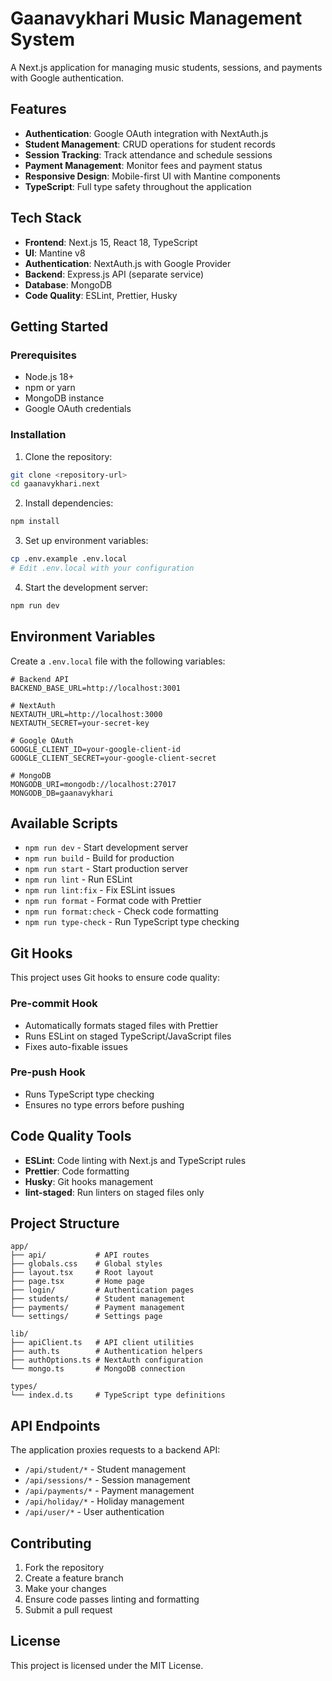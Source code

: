 # Gaanavykhari Music Management System

A Next.js application for managing music students, sessions, and payments with Google authentication.

## Features

- **Authentication**: Google OAuth integration with NextAuth.js
- **Student Management**: CRUD operations for student records
- **Session Tracking**: Track attendance and schedule sessions
- **Payment Management**: Monitor fees and payment status
- **Responsive Design**: Mobile-first UI with Mantine components
- **TypeScript**: Full type safety throughout the application

## Tech Stack

- **Frontend**: Next.js 15, React 18, TypeScript
- **UI**: Mantine v8
- **Authentication**: NextAuth.js with Google Provider
- **Backend**: Express.js API (separate service)
- **Database**: MongoDB
- **Code Quality**: ESLint, Prettier, Husky

## Getting Started

### Prerequisites

- Node.js 18+
- npm or yarn
- MongoDB instance
- Google OAuth credentials

### Installation

1. Clone the repository:

```bash
git clone <repository-url>
cd gaanavykhari.next
```

2. Install dependencies:

```bash
npm install
```

3. Set up environment variables:

```bash
cp .env.example .env.local
# Edit .env.local with your configuration
```

4. Start the development server:

```bash
npm run dev
```

## Environment Variables

Create a `.env.local` file with the following variables:

```env
# Backend API
BACKEND_BASE_URL=http://localhost:3001

# NextAuth
NEXTAUTH_URL=http://localhost:3000
NEXTAUTH_SECRET=your-secret-key

# Google OAuth
GOOGLE_CLIENT_ID=your-google-client-id
GOOGLE_CLIENT_SECRET=your-google-client-secret

# MongoDB
MONGODB_URI=mongodb://localhost:27017
MONGODB_DB=gaanavykhari
```

## Available Scripts

- `npm run dev` - Start development server
- `npm run build` - Build for production
- `npm run start` - Start production server
- `npm run lint` - Run ESLint
- `npm run lint:fix` - Fix ESLint issues
- `npm run format` - Format code with Prettier
- `npm run format:check` - Check code formatting
- `npm run type-check` - Run TypeScript type checking

## Git Hooks

This project uses Git hooks to ensure code quality:

### Pre-commit Hook

- Automatically formats staged files with Prettier
- Runs ESLint on staged TypeScript/JavaScript files
- Fixes auto-fixable issues

### Pre-push Hook

- Runs TypeScript type checking
- Ensures no type errors before pushing

## Code Quality Tools

- **ESLint**: Code linting with Next.js and TypeScript rules
- **Prettier**: Code formatting
- **Husky**: Git hooks management
- **lint-staged**: Run linters on staged files only

## Project Structure

```
app/
├── api/           # API routes
├── globals.css    # Global styles
├── layout.tsx     # Root layout
├── page.tsx       # Home page
├── login/         # Authentication pages
├── students/      # Student management
├── payments/      # Payment management
└── settings/      # Settings page

lib/
├── apiClient.ts   # API client utilities
├── auth.ts        # Authentication helpers
├── authOptions.ts # NextAuth configuration
└── mongo.ts       # MongoDB connection

types/
└── index.d.ts     # TypeScript type definitions
```

## API Endpoints

The application proxies requests to a backend API:

- `/api/student/*` - Student management
- `/api/sessions/*` - Session management
- `/api/payments/*` - Payment management
- `/api/holiday/*` - Holiday management
- `/api/user/*` - User authentication

## Contributing

1. Fork the repository
2. Create a feature branch
3. Make your changes
4. Ensure code passes linting and formatting
5. Submit a pull request

## License

This project is licensed under the MIT License.
